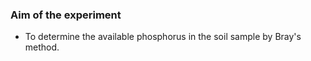 ### Aim of the experiment
- To determine the available phosphorus in the soil sample by Bray's method.

